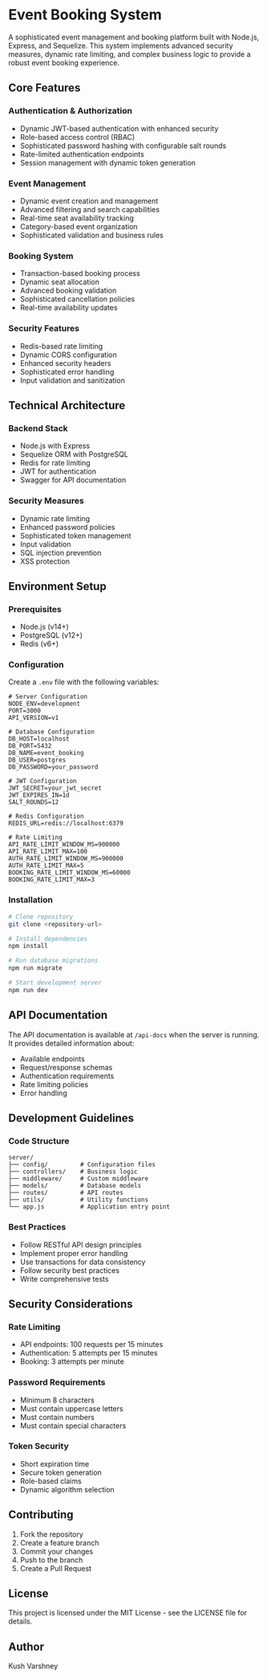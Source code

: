 # Event Booking System

A sophisticated event management and booking platform built with Node.js, Express, and Sequelize. This system implements advanced security measures, dynamic rate limiting, and complex business logic to provide a robust event booking experience.

## Core Features

### Authentication & Authorization
- Dynamic JWT-based authentication with enhanced security
- Role-based access control (RBAC)
- Sophisticated password hashing with configurable salt rounds
- Rate-limited authentication endpoints
- Session management with dynamic token generation

### Event Management
- Dynamic event creation and management
- Advanced filtering and search capabilities
- Real-time seat availability tracking
- Category-based event organization
- Sophisticated validation and business rules

### Booking System
- Transaction-based booking process
- Dynamic seat allocation
- Advanced booking validation
- Sophisticated cancellation policies
- Real-time availability updates

### Security Features
- Redis-based rate limiting
- Dynamic CORS configuration
- Enhanced security headers
- Sophisticated error handling
- Input validation and sanitization

## Technical Architecture

### Backend Stack
- Node.js with Express
- Sequelize ORM with PostgreSQL
- Redis for rate limiting
- JWT for authentication
- Swagger for API documentation

### Security Measures
- Dynamic rate limiting
- Enhanced password policies
- Sophisticated token management
- Input validation
- SQL injection prevention
- XSS protection

## Environment Setup

### Prerequisites
- Node.js (v14+)
- PostgreSQL (v12+)
- Redis (v6+)

### Configuration
Create a `.env` file with the following variables:
```env
# Server Configuration
NODE_ENV=development
PORT=3000
API_VERSION=v1

# Database Configuration
DB_HOST=localhost
DB_PORT=5432
DB_NAME=event_booking
DB_USER=postgres
DB_PASSWORD=your_password

# JWT Configuration
JWT_SECRET=your_jwt_secret
JWT_EXPIRES_IN=1d
SALT_ROUNDS=12

# Redis Configuration
REDIS_URL=redis://localhost:6379

# Rate Limiting
API_RATE_LIMIT_WINDOW_MS=900000
API_RATE_LIMIT_MAX=100
AUTH_RATE_LIMIT_WINDOW_MS=900000
AUTH_RATE_LIMIT_MAX=5
BOOKING_RATE_LIMIT_WINDOW_MS=60000
BOOKING_RATE_LIMIT_MAX=3
```

### Installation
```bash
# Clone repository
git clone <repository-url>

# Install dependencies
npm install

# Run database migrations
npm run migrate

# Start development server
npm run dev
```

## API Documentation

The API documentation is available at `/api-docs` when the server is running. It provides detailed information about:
- Available endpoints
- Request/response schemas
- Authentication requirements
- Rate limiting policies
- Error handling

## Development Guidelines

### Code Structure
```
server/
├── config/         # Configuration files
├── controllers/    # Business logic
├── middleware/     # Custom middleware
├── models/         # Database models
├── routes/         # API routes
├── utils/          # Utility functions
└── app.js          # Application entry point
```

### Best Practices
- Follow RESTful API design principles
- Implement proper error handling
- Use transactions for data consistency
- Follow security best practices
- Write comprehensive tests

## Security Considerations

### Rate Limiting
- API endpoints: 100 requests per 15 minutes
- Authentication: 5 attempts per 15 minutes
- Booking: 3 attempts per minute

### Password Requirements
- Minimum 8 characters
- Must contain uppercase letters
- Must contain numbers
- Must contain special characters

### Token Security
- Short expiration time
- Secure token generation
- Role-based claims
- Dynamic algorithm selection

## Contributing

1. Fork the repository
2. Create a feature branch
3. Commit your changes
4. Push to the branch
5. Create a Pull Request

## License

This project is licensed under the MIT License - see the LICENSE file for details.

## Author

Kush Varshney
